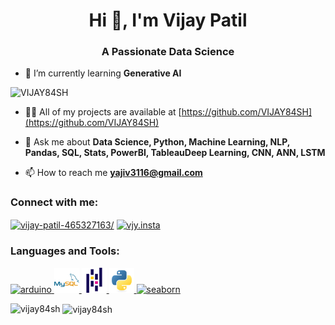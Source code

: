 <h1 align="center">Hi 👋, I'm Vijay Patil</h1>
<h3 align="center">A Passionate Data Science</h3>


- 🌱 I’m currently learning **Generative AI**

<p align="left"> <img src="https://komarev.com/ghpvc/?username=VIJAY84SH&label=Profile%20views&color=0e75b6&style=flat" alt="VIJAY84SH" /> </p>

- 👨‍💻 All of my projects are available at [https://github.com/VIJAY84SH](https://github.com/VIJAY84SH)

- 💬 Ask me about **Data Science, Python, Machine Learning, NLP, Pandas, SQL, Stats, PowerBI, TableauDeep Learning, CNN, ANN, LSTM**

- 📫 How to reach me **yajiv3116@gmail.com**

<h3 align="left">Connect with me:</h3>
<p align="left">
<a href="https://www.linkedin.com/in/vijay-patil-465327163/" target="blank"><img align="center" src="https://raw.githubusercontent.com/rahuldkjain/github-profile-readme-generator/master/src/images/icons/Social/linked-in-alt.svg" alt="vijay-patil-465327163/" height="30" width="40" /></a>
<a href="https://instagram.com/vjy.insta" target="blank"><img align="center" src="https://raw.githubusercontent.com/rahuldkjain/github-profile-readme-generator/master/src/images/icons/Social/instagram.svg" alt="vjy.insta" height="30" width="40" /></a>
</p>

<h3 align="left">Languages and Tools:</h3>
<p align="left"> <a href="https://www.arduino.cc/" target="_blank" rel="noreferrer"> <img src="https://cdn.worldvectorlogo.com/logos/arduino-1.svg" alt="arduino" width="40" height="40"/> </a> <a href="https://www.mysql.com/" target="_blank" rel="noreferrer"> <img src="https://raw.githubusercontent.com/devicons/devicon/master/icons/mysql/mysql-original-wordmark.svg" alt="mysql" width="40" height="40"/> </a> <a href="https://pandas.pydata.org/" target="_blank" rel="noreferrer"> <img src="https://raw.githubusercontent.com/devicons/devicon/2ae2a900d2f041da66e950e4d48052658d850630/icons/pandas/pandas-original.svg" alt="pandas" width="40" height="40"/> </a> <a href="https://www.python.org" target="_blank" rel="noreferrer"> <img src="https://raw.githubusercontent.com/devicons/devicon/master/icons/python/python-original.svg" alt="python" width="40" height="40"/> </a> <a href="https://seaborn.pydata.org/" target="_blank" rel="noreferrer"> <img src="https://seaborn.pydata.org/_images/logo-mark-lightbg.svg" alt="seaborn" width="40" height="40"/> </a> </p>

<p><img align="left" src="https://github-readme-stats.vercel.app/api/top-langs?username=vijay84sh&show_icons=true&locale=en&layout=compact" alt="vijay84sh" /></p>

<p>&nbsp;<img align="center" src="https://github-readme-stats.vercel.app/api?username=vijay84sh&show_icons=true&locale=en" alt="vijay84sh" /></p>

